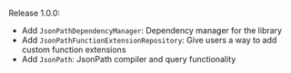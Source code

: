 
Release 1.0.0:
- Add `JsonPathDependencyManager`: Dependency manager for the library
- Add `JsonPathFunctionExtensionRepository`: Give users a way to add custom function extensions
- Add `JsonPath`: JsonPath compiler and query functionality

